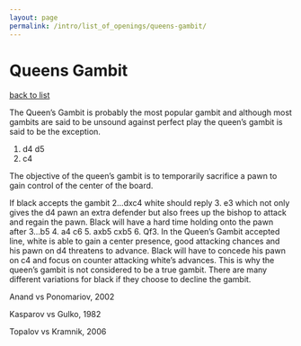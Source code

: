 ```yaml
---
layout: page
permalink: /intro/list_of_openings/queens-gambit/
---
```


# Queens Gambit

[back to list](../../list_of_openings)

The Queen’s Gambit is probably the most popular gambit and although most gambits are said to be unsound against perfect play the queen’s gambit is said to be the exception.

1. d4 d5
2. c4

The objective of the queen’s gambit is to temporarily sacrifice a pawn to gain control of the center of the board.

If black accepts the gambit 2…dxc4 white should reply 3. e3 which not only gives the d4 pawn an extra defender but also frees up the bishop to attack and regain the pawn. Black will have a hard time holding onto the pawn after 3…b5 4. a4 c6 5. axb5 cxb5 6. Qf3. In the Queen’s Gambit accepted line, white is able to gain a center presence, good attacking chances and his pawn on d4 threatens to advance. Black will have to concede his pawn on c4 and focus on counter attacking white’s advances. This is why the queen’s gambit is not considered to be a true gambit. There are many different variations for black if they choose to decline the gambit.

 






Anand vs Ponomariov, 2002

Kasparov vs Gulko, 1982 

Topalov vs Kramnik, 2006